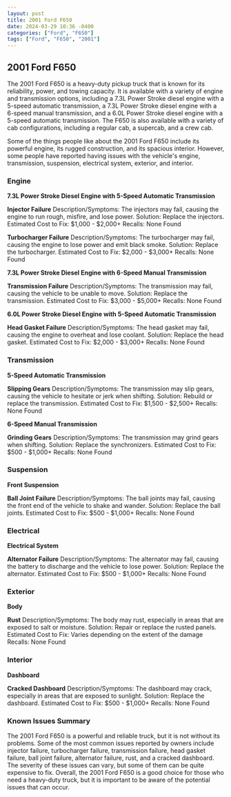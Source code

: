 ```yaml
---
layout: post
title: 2001 Ford F650
date: 2024-03-29 10:36 -0400
categories: ["Ford", "F650"]
tags: ["Ford", "F650", "2001"]
---
```

## 2001 Ford F650

The 2001 Ford F650 is a heavy-duty pickup truck that is known for its reliability, power, and towing capacity. It is available with a variety of engine and transmission options, including a 7.3L Power Stroke diesel engine with a 5-speed automatic transmission, a 7.3L Power Stroke diesel engine with a 6-speed manual transmission, and a 6.0L Power Stroke diesel engine with a 5-speed automatic transmission. The F650 is also available with a variety of cab configurations, including a regular cab, a supercab, and a crew cab.

Some of the things people like about the 2001 Ford F650 include its powerful engine, its rugged construction, and its spacious interior. However, some people have reported having issues with the vehicle's engine, transmission, suspension, electrical system, exterior, and interior.

### Engine
**7.3L Power Stroke Diesel Engine with 5-Speed Automatic Transmission**

**Injector Failure**
Description/Symptoms: The injectors may fail, causing the engine to run rough, misfire, and lose power.
Solution: Replace the injectors.
Estimated Cost to Fix: $1,000 - $2,000+
Recalls: None Found

**Turbocharger Failure**
Description/Symptoms: The turbocharger may fail, causing the engine to lose power and emit black smoke.
Solution: Replace the turbocharger.
Estimated Cost to Fix: $2,000 - $3,000+
Recalls: None Found

**7.3L Power Stroke Diesel Engine with 6-Speed Manual Transmission**

**Transmission Failure**
Description/Symptoms: The transmission may fail, causing the vehicle to be unable to move.
Solution: Replace the transmission.
Estimated Cost to Fix: $3,000 - $5,000+
Recalls: None Found

**6.0L Power Stroke Diesel Engine with 5-Speed Automatic Transmission**

**Head Gasket Failure**
Description/Symptoms: The head gasket may fail, causing the engine to overheat and lose coolant.
Solution: Replace the head gasket.
Estimated Cost to Fix: $2,000 - $3,000+
Recalls: None Found

### Transmission
**5-Speed Automatic Transmission**

**Slipping Gears**
Description/Symptoms: The transmission may slip gears, causing the vehicle to hesitate or jerk when shifting.
Solution: Rebuild or replace the transmission.
Estimated Cost to Fix: $1,500 - $2,500+
Recalls: None Found

**6-Speed Manual Transmission**

**Grinding Gears**
Description/Symptoms: The transmission may grind gears when shifting.
Solution: Replace the synchronizers.
Estimated Cost to Fix: $500 - $1,000+
Recalls: None Found

### Suspension
**Front Suspension**

**Ball Joint Failure**
Description/Symptoms: The ball joints may fail, causing the front end of the vehicle to shake and wander.
Solution: Replace the ball joints.
Estimated Cost to Fix: $500 - $1,000+
Recalls: None Found

### Electrical
**Electrical System**

**Alternator Failure**
Description/Symptoms: The alternator may fail, causing the battery to discharge and the vehicle to lose power.
Solution: Replace the alternator.
Estimated Cost to Fix: $500 - $1,000+
Recalls: None Found

### Exterior
**Body**

**Rust**
Description/Symptoms: The body may rust, especially in areas that are exposed to salt or moisture.
Solution: Repair or replace the rusted panels.
Estimated Cost to Fix: Varies depending on the extent of the damage
Recalls: None Found

### Interior
**Dashboard**

**Cracked Dashboard**
Description/Symptoms: The dashboard may crack, especially in areas that are exposed to sunlight.
Solution: Replace the dashboard.
Estimated Cost to Fix: $500 - $1,000+
Recalls: None Found

### Known Issues Summary

The 2001 Ford F650 is a powerful and reliable truck, but it is not without its problems. Some of the most common issues reported by owners include injector failure, turbocharger failure, transmission failure, head gasket failure, ball joint failure, alternator failure, rust, and a cracked dashboard. The severity of these issues can vary, but some of them can be quite expensive to fix. Overall, the 2001 Ford F650 is a good choice for those who need a heavy-duty truck, but it is important to be aware of the potential issues that can occur.
